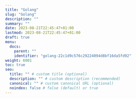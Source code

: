 ```yaml
---
title: "Golang"
slug: "Golang"
description: ""
summary: ""
date: 2023-08-21T22:45:47+01:00
lastmod: 2023-08-21T22:45:47+01:00
draft: true
menu:
  docs:
    parent: ""
    identifier: "golang-22c1d9c576c29224094d8bf16da5fd92"
weight: 6001
toc: true
seo:
  title: "" # custom title (optional)
  description: "" # custom description (recommended)
  canonical: "" # custom canonical URL (optional)
  noindex: false # false (default) or true
---
```

